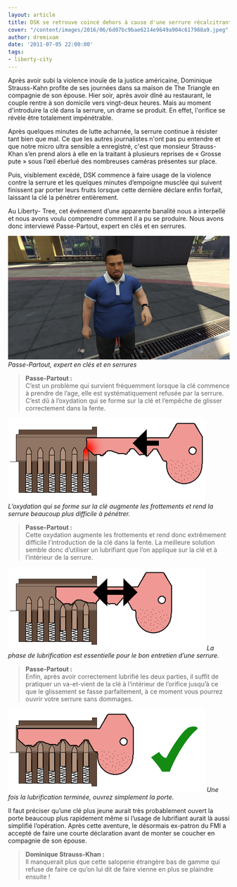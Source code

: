 ```yaml
---
layout: article
title: DSK se retrouve coincé dehors à cause d'une serrure récalcitrante
cover: "/content/images/2016/06/6d07bc9bae6214e9649a904c617988a9.jpeg"
author: dremixam
date: '2011-07-05 22:00:00'
tags:
- liberty-city
---
```


Après avoir subi la violence inouïe de la justice américaine, Dominique Strauss-Kahn profite de ses journées dans sa maison de The Triangle en compagnie de son épouse. Hier soir, après avoir dîné au restaurant, le couple rentre à son domicile vers vingt-​deux heures. Mais au moment d'introduire la clé dans la serrure, un drame se produit. En effet, l'orifice se révèle être totalement impénétrable.

Après quelques minutes de lutte acharnée, la serrure continue à résister tant bien que mal. Ce que les autres journalistes n'ont pas pu entendre et que notre micro ultra sensible a enregistré, c'est que monsieur Strauss-Khan s’en prend alors à elle en la traitant à plusieurs reprises de « Grosse pute » sous l’œil éberlué des nombreuses caméras présentes sur place.

Puis, visiblement excédé, DSK commence à faire usage de la violence contre la serrure et les quelques minutes d’empoigne musclée qui suivent finissent par porter leurs fruits lorsque cette dernière déclare enfin forfait, laissant la clé la pénétrer entièrement.

Au Liberty- Tree, cet événement d’une apparente banalité nous a interpellé et nous avons voulu comprendre comment il a pu se produire. Nous avons donc interviewé Passe-Partout, expert en clés et en serrures.

![](  /content/images/2016/06/FmfxnEo23k20hlq3IB4VCg_0_0.jpg)
_Passe-Partout, expert en clés et en serrures_

> **Passe-Partout :**  
> C’est un problème qui survient fréquemment lorsque la clé commence à prendre de l’age, elle est systématiquement refusée par la serrure. C’est dû à l’oxydation qui se forme sur la clé et l’empêche de glisser correctement dans la fente.

![](  /content/images/2016/06/serrure-ouille-1.png)
_L’oxydation qui se forme sur la clé augmente les frottements et rend la serrure beaucoup plus difficile à pénétrer._

> **Passe-Partout :**  
> Cette oxydation augmente les frottements et rend donc extrêmement difficile l’introduction de la clé dans la fente. La meilleure solution semble donc d’utiliser un lubrifiant que l’on applique sur la clé et à l’intérieur de la serrure.

![](  /content/images/2016/06/serrure-lubrification.png)
_La phase de lubrification est essentielle pour le bon entretien d’une serrure._

> **Passe-Partout :**  
> Enfin, après avoir correctement lubrifié les deux parties, il suffit de pratiquer un va-​et-​vient de la clé à l’intérieur de l’orifice jusqu’à ce que le glissement se fasse parfaitement, à ce moment vous pourrez ouvrir votre serrure sans dommages.

![](  /content/images/2016/06/serrure-ok.png)
_Une fois la lubrification terminée, ouvrez simplement la porte._

Il faut préciser qu’une clé plus jeune aurait très probablement ouvert la porte beaucoup plus rapidement même si l’usage de lubrifiant aurait là aussi simplifié l’opération. Après cette aventure, le désormais ex-patron du FMI a accepté de faire une courte déclaration avant de monter se coucher en compagnie de son épouse.

> **Dominique Strauss-Khan :**  
> Il manquerait plus que cette saloperie étrangère bas de gamme qui refuse de faire ce qu’on lui dit de faire vienne en plus se plaindre ensuite !


